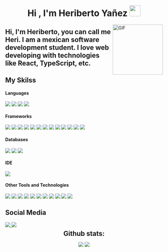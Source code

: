 <h1 align="center"><b>Hi , I'm Heriberto Yañez </b><img src="https://media.giphy.com/media/hvRJCLFzcasrR4ia7z/giphy.gif" width="35"></h1>
<img align="right" alt="GIF" height="160px" src="https://media.giphy.com/media/du3J3cXyzhj75IOgvA/giphy.gif" />

Hi, I'm Heriberto, you can call me Heri.
I am a mexican software development student.
I love web developing with technologies like React, TypeScript, etc.  
---
## My Skilss
<h4> Languages </h4>
<span> 
  <img src="https://img.shields.io/badge/typescript-%23007ACC.svg?style=for-the-badge&logo=typescript&logoColor=white"/>
  <img src="https://img.shields.io/badge/javascript-%23323330.svg?style=for-the-badge&logo=javascript&logoColor=%23F7DF1E">
  <img src="https://img.shields.io/badge/HTML5-E34F26?style=for-the-badge&logo=html5&logoColor=white">
  <img src="https://img.shields.io/badge/CSS3-1572B6?style=for-the-badge&logo=css3&logoColor=white">
</span>

<h4> Frameworks </h4>
<span>
  <img src="https://img.shields.io/badge/react-%2320232a.svg?style=for-the-badge&logo=react&logoColor=%2361DAFB"/>
  <img src="https://img.shields.io/badge/node.js-6DA55F?style=for-the-badge&logo=node.js&logoColor=white"/>
  <img src="https://img.shields.io/badge/Context--Api-000000?style=for-the-badge&logo=react">
  <img src="https://img.shields.io/badge/express.js-%23404d59.svg?style=for-the-badge&logo=express&logoColor=%2361DAFB"/>
  <img src="https://img.shields.io/badge/NODEMON-%23323330.svg?style=for-the-badge&logo=nodemon&logoColor=%BBDEAD"/>
  <img src="https://img.shields.io/badge/-React%20Query-FF4154?style=for-the-badge&logo=react%20query&logoColor=white"/>
  <img src="https://img.shields.io/badge/React_Router-CA4245?style=for-the-badge&logo=react-router&logoColor=white"/>
  <img src="https://img.shields.io/badge/React%20Hook%20Form-%23EC5990.svg?style=for-the-badge&logo=reacthookform&logoColor=white"/>
  <img src="https://img.shields.io/badge/redux-%23593d88.svg?style=for-the-badge&logo=redux&logoColor=white"/>
  <img src="https://img.shields.io/badge/zod-%233068b7.svg?style=for-the-badge&logo=zod&logoColor=white"/>
  <img src="https://img.shields.io/badge/NPM-%23CB3837.svg?style=for-the-badge&logo=npm&logoColor=white"/>
  <img src="https://img.shields.io/badge/tailwindcss-%2338B2AC.svg?style=for-the-badge&logo=tailwind-css&logoColor=white"/>
  <img src="https://img.shields.io/badge/vite-%23646CFF.svg?style=for-the-badge&logo=vite&logoColor=white"/>
</span>

<h4> Databases </h4>
<span>
  <img src="https://img.shields.io/badge/PostgreSQL-316192?style=for-the-badge&logo=postgresql&logoColor=white">
  <img src="https://img.shields.io/badge/MongoDB-%234ea94b.svg?style=for-the-badge&logo=mongodb&logoColor=white"/>
  <img src="https://img.shields.io/badge/mysql-4479A1.svg?style=for-the-badge&logo=mysql&logoColor=white">
</span>

<h4> IDE </h4>
<span>
<img src="https://img.shields.io/badge/Visual_Studio_Code-0078D4?style=for-the-badge&logo=visual%20studio%20code&logoColor=white">

<h4> Other Tools and Technologies </h4>
<span>
  <img src="https://img.shields.io/badge/Git-F05032?style=for-the-badge&logo=git&logoColor=white">
  <img src="https://img.shields.io/badge/vercel-%23000000.svg?style=for-the-badge&logo=vercel&logoColor=white">
  <img src="https://img.shields.io/badge/Render-%46E3B7.svg?style=for-the-badge&logo=render&logoColor=white"/>
  <img src="https://img.shields.io/badge/netlify-%23000000.svg?style=for-the-badge&logo=netlify&logoColor=#00C7B7"/>
  <img src="https://img.shields.io/badge/figma-%23F24E1E.svg?style=for-the-badge&logo=figma&logoColor=white"/>
  <img src="https://img.shields.io/badge/Sequelize-52B0E7?style=for-the-badge&logo=Sequelize&logoColor=white"/>
  <img src="https://img.shields.io/badge/confluence-%23172BF4.svg?style=for-the-badge&logo=confluence&logoColor=white"/>
  <img src="https://img.shields.io/badge/jira-%230A0FFF.svg?style=for-the-badge&logo=jira&logoColor=white"/>
  <img src="https://img.shields.io/badge/Postman-FF6C37?style=for-the-badge&logo=postman&logoColor=white"/>
  <img src="https://img.shields.io/badge/-jest-%23C21325?style=for-the-badge&logo=jest&logoColor=white"/>
  <img src="https://img.shields.io/badge/github-%23121011.svg?style=for-the-badge&logo=github&logoColor=white"/>
</span>
  
## Social Media

<a href="https://www.instagram.com/herivasm/">
 <img src="https://img.shields.io/badge/Instagram-%23E4405F.svg?style=for-the-badge&logo=Instagram&logoColor=white"/>
</a>

<a href="https://www.linkedin.com/in/saulo-heriberto-ya%C3%B1ez-hern%C3%A1ndez-65b300267/">
 <img src="https://img.shields.io/badge/linkedin-%230077B5.svg?style=for-the-badge&logo=linkedin&logoColor=white"/>
</a>

<div align="center">
<h2 align="center" style="margin: 5px 10px;">Github stats:</h2> 

[![](https://github-readme-stats.vercel.app/api?username=herivasm&show_icons=true&theme=tokyonight&hide_border=true&locale=en)](https://github.com/herivasm)
[![](https://github-readme-streak-stats.herokuapp.com/?user=herivasm&theme=material-palenight)](https://github.com/herivasm)
</div>

